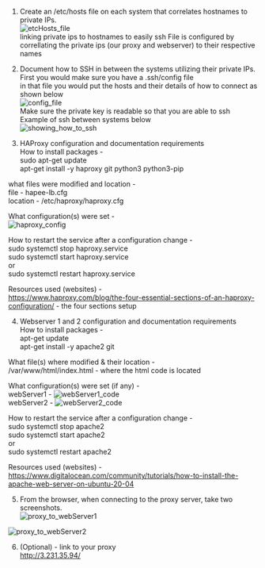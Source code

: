 1. Create an /etc/hosts file on each system that correlates hostnames to private IPs.  
![etcHosts_file](https://user-images.githubusercontent.com/77360294/141050305-a96b267e-15fc-4824-9ebf-073d40428cfd.PNG)  
linking private ips to hostnames to easily ssh
File is configured by correllating the private ips (our proxy and webserver) to their respective names  

2. Document how to SSH in between the systems utilizing their private IPs.  
First you would make sure you have a .ssh/config file  
in that file you would put the hosts and their details of how to connect as shown below  
![config_file](https://user-images.githubusercontent.com/77360294/141055755-edd7e914-e822-458b-a2c6-f773655f7f80.PNG)  
Make sure the private key is readable so that you are able to ssh  
Example of ssh between systems below  
![showing_how_to_ssh](https://user-images.githubusercontent.com/77360294/141055812-fb340ea8-acec-4fb0-9b33-0271b0d3673c.PNG)  

3. HAProxy configuration and documentation requirements  
How to install packages -  
sudo apt-get update  
apt-get install -y haproxy git python3 python3-pip  
  
what files were modified and location -  
file - hapee-lb.cfg  
location - /etc/haproxy/haproxy.cfg  
  
What configuration(s) were set -  
![haproxy_config](https://user-images.githubusercontent.com/77360294/141202499-916a0049-f17b-4a4b-addd-29a6bc6a86f8.PNG)    
  
How to restart the service after a configuration change -  
sudo systemctl stop haproxy.service  
sudo systemctl start haproxy.service  
or  
sudo systemctl restart haproxy.service  
  
Resources used (websites) -  
https://www.haproxy.com/blog/the-four-essential-sections-of-an-haproxy-configuration/ - the four sections setup  


4. Webserver 1 and 2 configuration and documentation requirements  
How to install packages -  
apt-get update  
apt-get install -y apache2 git  

What file(s) where modified & their location -  
/var/www/html/index.html - where the html code is located  
  
What configuration(s) were set (if any) -   
webServer1 - ![webServer1_code](https://user-images.githubusercontent.com/77360294/141203792-45aa6336-40ce-44f5-aea1-221cc2053bd5.PNG)  
webServer2 - ![webServer2_code](https://user-images.githubusercontent.com/77360294/141203801-1308d102-b008-4697-a0cc-085ec640a2a8.PNG)  
  
How to restart the service after a configuration change -  
sudo systemctl stop apache2  
sudo systemctl start apache2  
or  
sudo systemctl restart apache2  
  
Resources used (websites) -  
https://www.digitalocean.com/community/tutorials/how-to-install-the-apache-web-server-on-ubuntu-20-04  
  

5. From the browser, when connecting to the proxy server, take two screenshots.  
![proxy_to_webServer1](https://user-images.githubusercontent.com/77360294/141204373-753a5c2a-b301-433e-97dd-47c8da0355e5.PNG)  

![proxy_to_webServer2](https://user-images.githubusercontent.com/77360294/141204385-13795d07-b2ae-4e39-827a-34a0a993455c.PNG)
  
6. (Optional) - link to your proxy  
http://3.231.35.94/

